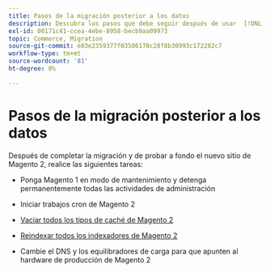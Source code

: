 ```yaml
---
title: Pasos de la migración posterior a los datos
description: Descubra los pasos que debe seguir después de usar  [!DNL Data Migration Tool] para migrar datos de Magento 1 a Magento 2.
exl-id: 00171c41-ccea-4ebe-8958-becb9aa09973
topic: Commerce, Migration
source-git-commit: e83e2359377f03506178c28f8b30993c172282c7
workflow-type: tm+mt
source-wordcount: '81'
ht-degree: 0%

---
```


# Pasos de la migración posterior a los datos

Después de completar la migración y de probar a fondo el nuevo sitio de Magento 2, realice las siguientes tareas:

* Ponga Magento 1 en modo de mantenimiento y detenga permanentemente todas las actividades de administración

* Iniciar trabajos cron de Magento 2

* [Vaciar todos los tipos de caché de Magento 2](../../../configuration/cli/manage-cache.md#clean-and-flush-cache-types)

* [Reindexar todos los indexadores de Magento 2](../../../configuration/cli/manage-indexers.md#reindex)

* Cambie el DNS y los equilibradores de carga para que apunten al hardware de producción de Magento 2
